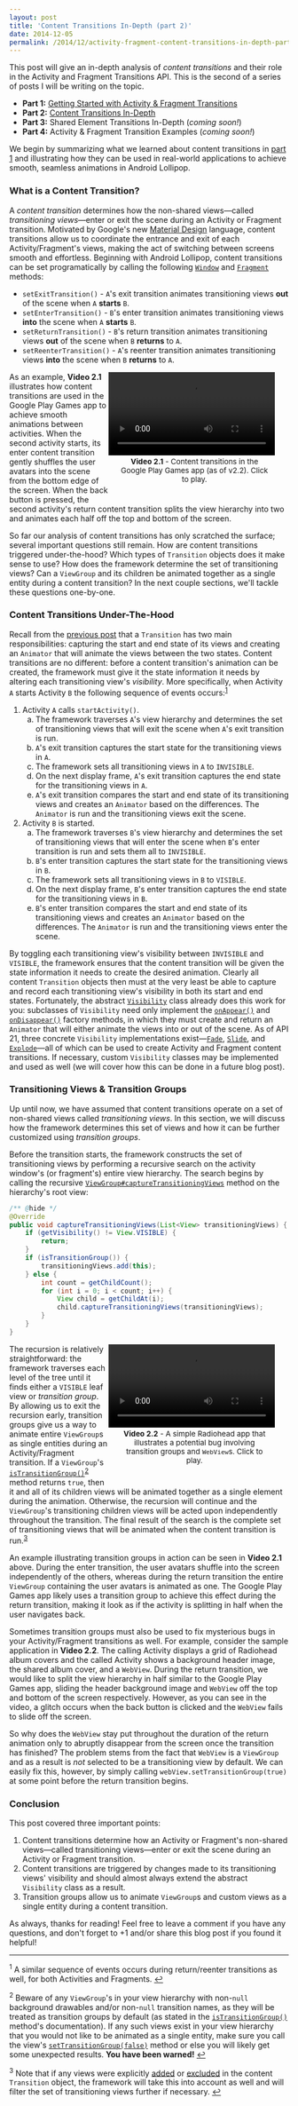 ```yaml
---
layout: post
title: 'Content Transitions In-Depth (part 2)'
date: 2014-12-05
permalink: /2014/12/activity-fragment-content-transitions-in-depth-part2.html
---
```


This post will give an in-depth analysis of _content transitions_ and their role in the Activity and Fragment Transitions API. This is the second of a series of posts I will be writing on the topic.

* **Part 1:** [Getting Started with Activity & Fragment Transitions][part1]
* **Part 2:** [Content Transitions In-Depth][part2]
* **Part 3:** Shared Element Transitions In-Depth (_coming soon!_)
* **Part 4:** Activity & Fragment Transition Examples (_coming soon!_)

We begin by summarizing what we learned about content transitions in [part 1][part1] and illustrating how they can be used in real-world applications to achieve smooth, seamless animations in Android Lollipop.

### What is a Content Transition?

<!--morestart-->

A _content transition_ determines how the non-shared views&mdash;called _transitioning views_&mdash;enter or exit the scene during an Activity or Fragment transition. Motivated by Google's new [Material Design][MaterialDesignMeaningfulTransitions] language, content transitions allow us to coordinate the entrance and exit of each Activity/Fragment's views, making the act of switching between screens smooth and effortless. Beginning with Android Lollipop, content transitions can be set programatically by calling the following [`Window`][Window] and [`Fragment`][Fragment] methods:

* `setExitTransition()` - `A`'s exit transition animates transitioning views **out** of the scene when `A` **starts** `B`.
* `setEnterTransition()` - `B`'s enter transition animates transitioning views **into** the scene when `A` **starts** `B`.
* `setReturnTransition()` - `B`'s return transition animates transitioning views **out** of the scene when `B` **returns** to `A`.
* `setReenterTransition()` - `A`'s reenter transition animates transitioning views **into** the scene when `B` **returns** to `A`.

<!--more-->

<div style="width:290px;margin-right:35px;float:right" poster="/assets/videos/posts/2014/12/05/games-opt.png" preload="none">
  <div class="framed-nexus6-port">
  <video id="figure21" onclick="playPause('figure21')">
    <source src="/assets/videos/posts/2014/12/05/games-opt.mp4" type="video/mp4">
    <source src="/assets/videos/posts/2014/12/05/games-opt.webm" type="video/webm">
    <source src="/assets/videos/posts/2014/12/05/games-opt.ogv" type="video/ogg">
  </video>
  </div>
  <div style="font-size:10pt;margin-left:20px;margin-bottom:30px">
    <p class="img-caption" style="margin-top:3px;margin-bottom:10px;text-align: center;"><strong>Video 2.1</strong> - Content transitions in the Google Play Games app (as of v2.2). Click to play.</p>
  </div>
</div>

As an example, **Video 2.1** illustrates how content transitions are used in the Google Play Games app to achieve smooth animations between activities. When the second activity starts, its enter content transition gently shuffles the user avatars into the scene from the bottom edge of the screen. When the back button is pressed, the second activity's return content transition splits the view hierarchy into two and animates each half off the top and bottom of the screen.

So far our analysis of content transitions has only scratched the surface; several important questions still remain. How are content transitions triggered under-the-hood? Which types of `Transition` objects does it make sense to use? How does the framework determine the set of transitioning views? Can a `ViewGroup` and its children be animated together as a single entity during a content transition? In the next couple sections, we'll tackle these questions one-by-one.

### Content Transitions Under-The-Hood

Recall from the [previous post][part1] that a `Transition` has two main responsibilities: capturing the start and end state of its views and creating an `Animator` that will animate the views between the two states. Content transitions are no different: before a content transition's animation can be created, the framework must give it the state information it needs by altering each transitioning view's _visibility_. More specifically, when Activity `A` starts Activity `B` the following sequence of events occurs:<sup><a href="#footnote1" id="ref1">1</a></sup>

<ol>
<li>Activity <code>A</code> calls <code>startActivity()</code>.
<ol style="list-style-type: lower-alpha;">
<li>The framework traverses <code>A</code>'s view hierarchy and determines the set of transitioning views that will exit the scene when <code>A</code>'s exit transition is run.</li>
<li><code>A</code>'s exit transition captures the start state for the transitioning views in <code>A</code>.</li>
<li>The framework sets all transitioning views in <code>A</code> to <code>INVISIBLE</code>.</li>
<li>On the next display frame, <code>A</code>'s exit transition captures the end state for the transitioning views in <code>A</code>.</li>
<li><code>A</code>'s exit transition compares the start and end state of its transitioning views and creates an <code>Animator</code> based on the differences. The <code>Animator</code> is run and the transitioning views exit the scene.</li>
</ol>
</li>
<li>Activity <code>B</code> is started.
<ol style="list-style-type: lower-alpha;">
<li>The framework traverses <code>B</code>'s view hierarchy and determines the set of transitioning views that will enter the scene when <code>B</code>'s enter transition is run and sets them all to <code>INVISIBLE</code>.</li>
<li><code>B</code>'s enter transition captures the start state for the transitioning views in <code>B</code>.</li>
<li>The framework sets all transitioning views in <code>B</code> to <code>VISIBLE</code>.</li>
<li>On the next display frame, <code>B</code>'s enter transition captures the end state for the transitioning views in <code>B</code>.</li>
<li><code>B</code>'s enter transition compares the start and end state of its transitioning views and creates an <code>Animator</code> based on the differences. The <code>Animator</code> is run and the transitioning views enter the scene.</li>
</ol>
</li>
</ol>

By toggling each transitioning view's visibility between `INVISIBLE` and `VISIBLE`, the framework ensures that the content transition will be given the state information it needs to create the desired animation. Clearly all content `Transition` objects then must at the very least be able to capture and record each transitioning view's visibility in both its start and end states. Fortunately, the abstract [`Visibility`][Visibility] class already does this work for you: subclasses of `Visibility` need only implement the [`onAppear()`][onAppear] and [`onDisappear()`][onDisappear] factory methods, in which they must create and return an `Animator` that will either animate the views into or out of the scene. As of API 21, three concrete `Visibility` implementations exist&mdash;[`Fade`][Fade], [`Slide`][Slide], and [`Explode`][Explode]&mdash;all of which can be used to create Activity and Fragment content transitions. If necessary, custom `Visibility` classes may be implemented and used as well (we will cover how this can be done in a future blog post).

### Transitioning Views & Transition Groups

Up until now, we have assumed that content transitions operate on a set of non-shared views called _transitioning views_. In this section, we will discuss how the framework determines this set of views and how it can be further customized using _transition groups_.

Before the transition starts, the framework constructs the set of transitioning views by performing a recursive search on the activity window's (or fragment's) entire view hierarchy. The search begins by calling the recursive [`ViewGroup#captureTransitioningViews`][ViewGroup#captureTransitioningViews] method on the hierarchy's root view:

```java
/** @hide */
@Override
public void captureTransitioningViews(List<View> transitioningViews) {
    if (getVisibility() != View.VISIBLE) {
        return;
    }
    if (isTransitionGroup()) {
        transitioningViews.add(this);
    } else {
        int count = getChildCount();
        for (int i = 0; i < count; i++) {
            View child = getChildAt(i);
            child.captureTransitioningViews(transitioningViews);
        }
    }
}
```

<div style="width:290px;margin-right:35px;float:right" poster="/assets/videos/posts/2014/12/05/webview-opt.png" preload="none">
  <div class="framed-nexus6-port">
  <video id="figure22" onclick="playPause('figure22')">
    <source src="/assets/videos/posts/2014/12/05/webview-opt.mp4" type="video/mp4">
    <source src="/assets/videos/posts/2014/12/05/webview-opt.webm" type="video/webm">
    <source src="/assets/videos/posts/2014/12/05/webview-opt.ogv" type="video/ogg">
  </video>
  </div>
  <div style="font-size:10pt;margin-left:20px;margin-bottom:30px">
    <p class="img-caption" style="margin-top:3px;margin-bottom:10px;text-align: center;"><strong>Video 2.2</strong> - A simple Radiohead app that illustrates a potential bug involving transition groups and <code>WebView</code>s. Click to play.</p>
  </div>
</div>

The recursion is relatively straightforward: the framework traverses each level of the tree until it finds either a `VISIBLE` leaf view or _transition group_. By allowing us to exit the recursion early, transition groups give us a way to animate entire `ViewGroup`s as single entities during an Activity/Fragment transition. If a `ViewGroup`'s [`isTransitionGroup()`][isTransitionGroup]<sup><a href="#footnote2" id="ref2">2</a></sup> method returns `true`, then it and all of its children views will be animated together as a single element during the animation. Otherwise, the recursion will continue and the `ViewGroup`'s transitioning children views will be acted upon independently throughout the transition. The final result of the search is the complete set of transitioning views that will be animated when the content transition is run.<sup><a href="#footnote3" id="ref3">3</a></sup>

An example illustrating transition groups in action can be seen in **Video 2.1** above. During the enter transition, the user avatars shuffle into the screen independently of the others, whereas during the return transition the entire `ViewGroup` containing the user avatars is animated as one. The Google Play Games app likely uses a transition group to achieve this effect during the return transition, making it look as if the activity is splitting in half when the user navigates back.

Sometimes transition groups must also be used to fix mysterious bugs in your Activity/Fragment transitions as well. For example, consider the sample application in **Video 2.2**. The calling Activity displays a grid of Radiohead album covers and the called Activity shows a background header image, the shared album cover, and a `WebView`. During the return transition, we would like to split the view hierarchy in half similar to the Google Play Games app, sliding the header background image and `WebView` off the top and bottom of the screen respectively. However, as you can see in the video, a glitch occurs when the back button is clicked and the `WebView` fails to slide off the screen.

So why does the `WebView` stay put throughout the duration of the return animation only to abruptly disappear from the screen once the transition has finished? The problem stems from the fact that `WebView` is a `ViewGroup` and as a result is _not_ selected to be a transitioning view by default. We can easily fix this, however, by simply calling `webView.setTransitionGroup(true)` at some point before the return transition begins.

### Conclusion

This post covered three important points:

1. Content transitions determine how an Activity or Fragment's non-shared views—called transitioning views—enter or exit the scene during an Activity or Fragment transition.
2. Content transitions are triggered by changes made to its transitioning views' visibility and should almost always extend the abstract `Visibility` class as a result.
3. Transition groups allow us to animate `ViewGroup`s and custom views as a single entity during a content transition.

As always, thanks for reading! Feel free to leave a comment if you have any questions, and don't forget to +1 and/or share this blog post if you found it helpful!

<hr class="footnote-divider"/>
<sup id="footnote1">1</sup> A similar sequence of events occurs during return/reenter transitions as well, for both Activities and Fragments. <a href="#ref1" title="Jump to footnote 1.">&#8617;</a>

<sup id="footnote2">2</sup> Beware of any `ViewGroup`'s in your view hierarchy with non-`null` background drawables and/or non-`null` transition names, as they will be treated as transition groups by default (as stated in the [`isTransitionGroup()`][isTransitionGroup] method's documentation). If any such views exist in your view hierarchy that you would not like to be animated as a single entity, make sure you call the view's [`setTransitionGroup(false)`][setTransitionGroup] method or else you will likely get some unexpected results. **You have been warned!** <a href="#ref2" title="Jump to footnote 2.">&#8617;</a>

<sup id="footnote3">3</sup> Note that if any views were explicitly [added][addTarget] or [excluded][excludeTarget] in the content `Transition` object, the framework will take this into account as well and will filter the set of transitioning views further if necessary. <a href="#ref3" title="Jump to footnote 3.">&#8617;</a>

  [Visibility]: https://developer.android.com/reference/android/transition/Visibility.html
  [onAppear]: https://developer.android.com/reference/android/transition/Visibility.html#onAppear(android.view.ViewGroup,%20android.transition.TransitionValues,%20int,%20android.transition.TransitionValues,%20int)
  [onDisappear]: https://developer.android.com/reference/android/transition/Visibility.html#onDisappear(android.view.ViewGroup,%20android.transition.TransitionValues,%20int,%20android.transition.TransitionValues,%20int)
  [Fade]: https://developer.android.com/reference/android/transition/Fade.html
  [Explode]: https://developer.android.com/reference/android/transition/Explode.html
  [Slide]: https://developer.android.com/reference/android/transition/Slide.html

  [ViewGroup#captureTransitioningViews]: https://github.com/android/platform_frameworks_base/blob/lollipop-release/core/java/android/view/ViewGroup.java#L6243-L6258
  [isTransitionGroup]: https://developer.android.com/reference/android/view/ViewGroup.html#isTransitionGroup()
  [setTransitionGroup]: http://developer.android.com/reference/android/view/ViewGroup.html#setTransitionGroup(boolean)

  [setExitTransition]: https://developer.android.com/reference/android/view/Window.html#setExitTransition(android.transition.Transition)
  [setEnterTransition]: https://developer.android.com/reference/android/view/Window.html#setEnterTransition(android.transition.Transition)
  [setReturnTransition]: https://developer.android.com/reference/android/view/Window.html#setReturnTransition(android.transition.Transition)
  [setReenterTransition]: https://developer.android.com/reference/android/view/Window.html#setReenterTransition(android.transition.Transition)
  [Fragment#setExitTransition]: https://developer.android.com/reference/android/app/Fragment.html#setExitTransition(android.transition.Transition)
  [Fragment#setEnterTransition]: https://developer.android.com/reference/android/app/Fragment.html#setEnterTransition(android.transition.Transition)
  [Fragment#setReturnTransition]: https://developer.android.com/reference/android/app/Fragment.html#setReturnTransition(android.transition.Transition)
  [Fragment#setReenterTransition]: https://developer.android.com/reference/android/app/Fragment.html#setReenterTransition(android.transition.Transition)

  [addTarget]: https://developer.android.com/reference/android/transition/Transition.html#addTarget(android.view.View)
  [excludeTarget]: https://developer.android.com/reference/android/transition/Transition.html#excludeTarget(android.view.View,%20boolean)

  [Window]: http://developer.android.com/reference/android/view/Window.html
  [Fragment]: http://developer.android.com/reference/android/app/Fragment.html

  [MaterialDesignMeaningfulTransitions]: http://www.google.com/design/spec/animation/meaningful-transitions.html

  [part1]: /2014/12/activity-fragment-transitions-in-android-lollipop-part1.html
  [part2]: /2014/12/content-transitions-in-depth-part2.html
  [part3]: /2014/11/shared-element-transitions-in-depth-part3.html

